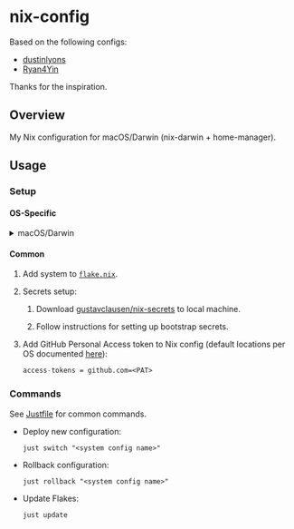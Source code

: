 # nix-config

Based on the following configs:

- [dustinlyons](https://github.com/dustinlyons/nixos-config)
- [Ryan4Yin](https://github.com/ryan4yin/nix-config)

Thanks for the inspiration.

## Overview

My Nix configuration for macOS/Darwin (nix-darwin + home-manager).

## Usage

### Setup

#### OS-Specific

<details>
  <summary>macOS/Darwin</summary>
  
  1. Install base tools

```shell
# Command-line tools
xcode-select --install

# Rosetta
sudo softwareupdate --install-rosetta

# Nix
sh <(curl -L https://nixos.org/nix/install)

# Homebrew
/bin/bash -c "$(curl -fsSL https://raw.githubusercontent.com/Homebrew/install/HEAD/install.sh)"

# Just
brew install just
```

</details>

#### Common

1. Add system to [`flake.nix`](./flake.nix).

2. Secrets setup:

   1. Download
      [gustavclausen/nix-secrets](https://github.com/gustavclausen/nix-secrets)
      to local machine.

   2. Follow instructions for setting up bootstrap secrets.

3. Add GitHub Personal Access token to Nix config (default locations per OS
   documented [here](https://nix.dev/manual/nix/2.22/command-ref/conf-file)):

   ```nix
   access-tokens = github.com=<PAT>
   ```

### Commands

See [Justfile](./Justfile) for common commands.

- Deploy new configuration:

  ```shell
  just switch "<system config name>"
  ```

- Rollback configuration:

  ```shell
  just rollback "<system config name>"
  ```

- Update Flakes:

  ```shell
  just update
  ```
